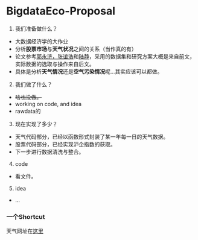 # BigdataEco-Proposal

1. 我们准备做什么？
- 大数据经济学的大作业
- 分析**股票市场**与**天气状况**之间的关系（当作真的有）
- 论文参考[郭永济，张谊浩](http://kns.cnki.net/KCMS/detail/detail.aspx?dbcode=CJFQ&dbname=CJFDLAST2016&filename=JRYJ201602005&uid=WEEvREcwSlJHSldRa1FhcTdWZDhMQ0w2ZjJWTGtHU2pNWHFTbjJQak54MD0=$9A4hF_YAuvQ5obgVAqNKPCYcEjKensW4ggI8Fm4gTkoUKaID8j8gFw!!&v=MTE5MDFYMUx1eFlTN0RoMVQzcVRyV00xRnJDVVJMMmVaZVJwRkNyZ1Y3cklMei9TWkxHNEg5Zk1yWTlGWVlSOGU=)和[陆静](http://kns.cnki.net/kcms/detail/detail.aspx?filename=ZGRK201106008&dbcode=CJFQ&dbname=CJFD2011&v=&uid=WEEvREcwSlJHSldRa1FhcTdWZDhMQ0w2ZjJWTGtHU2pNWHFTbjJQak54MD0=$9A4hF_YAuvQ5obgVAqNKPCYcEjKensW4ggI8Fm4gTkoUKaID8j8gFw!!)，采用的数据集和研究方案大概是来自前文，实际数据的选取与操作来自后文。
- 具体是分析**天气情况**还是**空气污染情况**呢...其实应该可以都做。

2. 我们做了什么？

- ~~啥也没做。~~
- working on code, and idea
- rawdata的

3. 现在实现了多少？
- 天气代码部分，已经以函数形式封装了某一年每一日的天气数据。
- 股票代码部分，已经实现沪企指数的获取。
- 下一步进行数据清洗与整合。

4. code

- 看文件。

5. idea

- ...

### 一个Shortcut

天气网址在[这里](https://www.wunderground.com/history/)

